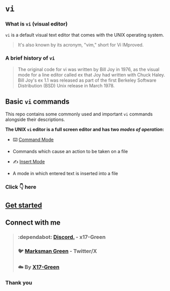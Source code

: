 # `vi`
### What is `vi` (visual editor)
`vi` is a default visual text editor that comes with the UNIX operating system.
> It's also known by its acronym, "vim," short for Vi IMproved.

### A brief history of `vi`
> The original code for vi was written by Bill Joy in 1976, as the visual mode for a line editor called ex that Joy had written with Chuck Haley. Bill Joy's ex 1.1 was released as part of the first Berkeley Software Distribution (BSD) Unix release in March 1978.

## **Basic `vi` commands**
This repo contains some commonly used and important `vi` commands alongside their descriptions.

**The UNIX `vi` editor is a full screen editor and has two _modes of operation_:** 
* :keyboard: [Command Mode](vi/command-mode/README.md)

 - Commands which cause an action to be taken on a file 

* :writing_hand: [Insert Mode](vi/insert-mode/README.md)

 - A mode in which entered text is inserted into a file

### Click :point_down: here
## **[Get started](vi/vi.md)**

## Connect with me 
> ### :dependabot: [Discord.](https://discord.com/users/982980024950997073) - **x17-Green** 
> ### :bird: [Marksman Green](https://twitter.com/marksman_323) - Twitter/X
> ### :cloud: By [X17-Green](https://github.com/x17-Green)

### **Thank you**
